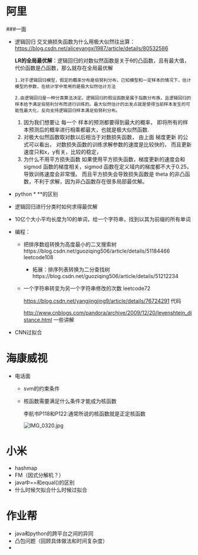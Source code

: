 # 阿里

###一面

- 逻辑回归 交叉熵损失函数为什么用极大似然往出算：https://blog.csdn.net/aliceyangxi1987/article/details/80532586

  **LR的全局最优解**：逻辑回归的对数似然函数是关于θ的凸函数，且有最大值，代价函数是凸函数，那么就存在全局最优解

  ```
  1.对于逻辑回归模型，假定的概率分布是伯努利分布，已知模型和一定样本的情况下，估计模型的参数，在统计学中常用的是极大似然估计方法
  
  2.由逻辑回归是一种分类算法决定。逻辑回归的假设函数是属于指数分布族，且逻辑回归的样本给予满足伯努利分布而进行训练的。最大似然估计的出发点就是使得当前样本发生的可能性最大化，反向支持逻辑回归样本满足伯努利分布。
  ```

  1. 因为我们想要让 每一个 样本的预测都要得到最大的概率， 
     即将所有的样本预测后的概率进行相乘都最大，也就是极大似然函数.
  2. 对极大似然函数取对数以后相当于对数损失函数， 
     由上面 梯度更新 的公式可以看出， 
     对数损失函数的训练求解参数的速度是比较快的， 
     而且更新速度只和x，y有关，比较的稳定，
  3. 为什么不用平方损失函数 
     如果使用平方损失函数，梯度更新的速度会和 sigmod 函数的梯度相关，sigmod 函数在定义域内的梯度都不大于0.25，导致训练速度会非常慢。 
     而且平方损失会导致损失函数是 theta 的非凸函数，不利于求解，因为非凸函数存在很多局部最优解。

- python * **的区别

- 逻辑回归进行分类时如何求得最优解

- 10亿个大小平均长度为10的单词，给一个字符串，找到以其为前缀的所有单词

- 编程：

  - 把排序数组转换为高度最小的二叉搜索树https://blog.csdn.net/guoziqing506/article/details/51184466 leetcode108

    - 拓展：排序列表转换为二分查找树https://blog.csdn.net/guoziqing506/article/details/51212234

  - 一个字符串转变为另一个字符串修改的次数 leetcode72

    https://blog.csdn.net/yangjingjing9/article/details/76724291 代码

     http://www.cnblogs.com/pandora/archive/2009/12/20/levenshtein_distance.html 一些讲解



- CNN过拟合



# 海康威视

- 电话面
  - svm的约束条件

  - 核函数需要满足什么条件才能成为核函数

    李航书P118和P122:通常所说的核函数就是正定核函数

    ![IMG_0320.jpg](https://i.loli.net/2018/08/02/5b63102e6a9c5.jpg) 



# 小米

- hashmap
- FM（因式分解机？）
- java中==和equal()的区别
- 什么时候欠拟合什么时候过拟合



# 作业帮

- java和python的跨平台之间的异同
- 凸包问题（回顾具体做法和时间复杂度）
- 